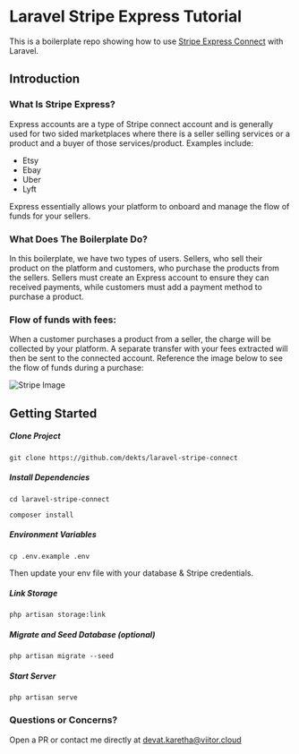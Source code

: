 # Laravel Stripe Express Tutorial
This is a boilerplate repo showing how to use <a href='https://stripe.com/docs/connect/express-accounts'>Stripe Express Connect</a> with Laravel. 

## Introduction
### What Is Stripe Express?
Express accounts are a type of Stripe connect account and is generally used for two sided marketplaces where there is a seller selling services or a product and a buyer of those services/product. Examples include:
- Etsy
- Ebay
- Uber
- Lyft

Express essentially allows your platform to onboard and manage the flow of funds for your sellers. 

### What Does The Boilerplate Do?
In this boilerplate, we have two types of users. Sellers, who sell their product on the platform and customers, who purchase the products from the sellers. Sellers must create an Express account to ensure they can received payments, while customers must add a payment method to purchase a product. 

### Flow of funds with fees:
When a customer purchases a product from a seller, the charge will be collected by your platform. A separate transfer with your fees extracted will then be sent to the connected account. Reference the image below to see the flow of funds during a purchase:

![Stripe Image](https://stripe.com/img/docs/connect/charges_transfers.png "Flow of Funds")

## Getting Started

##### Clone Project
`git clone https://github.com/dekts/laravel-stripe-connect`

##### Install Dependencies
`cd laravel-stripe-connect`

`composer install`

##### Environment Variables
`cp .env.example .env`

Then update your env file with your database & Stripe credentials.

##### Link Storage
`php artisan storage:link`

##### Migrate and Seed Database (optional)
`php artisan migrate --seed`

##### Start Server
`php artisan serve`

### Questions or Concerns? 
Open a PR or contact me directly at devat.karetha@viitor.cloud